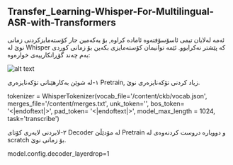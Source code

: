 ## Transfer_Learning-Whisper-For-Multilingual-ASR-with-Transformers
ئەمە لەلایان تیمی ئاسۆسۆفتەوە ئامادە کراوە, بۆ یەکەمین جار کۆستەمایزکردنی زمانی نوێ لە Whisper کە پێشتر نەکرابوو.
ئێمە توانیمان کۆستەمایزی بکەین بۆ زمانی کوردی بەم چەند گۆڕانکارییەی خوارەوە:

![alt text](https://dubverse.ai/wp-content/uploads/2022/09/openai-blog-featured-image.png)

١-لە شوێن بەکارهێنانی تۆکەنایزەری Pretrain, زیاد کردنی تۆکەنایزەری نوێ.



tokenizer = WhisperTokenizer(vocab_file='/content/ckb/vocab.json',
                            merges_file='/content/merges.txt',
                             unk_token='',
                             bos_token= '<|endoftext|>',
                             pad_token= '<|endoftext|>',
                             model_max_length = 1024,
                            task='transcribe')
                            
                            
                            
٢-لابردنی لایەری کۆتای Decoder لە مۆدێڵێ Pretrain و دووبارە دروست کردنەوەی لە scratch بۆ زمانی نوێ.



model.config.decoder_layerdrop=1
